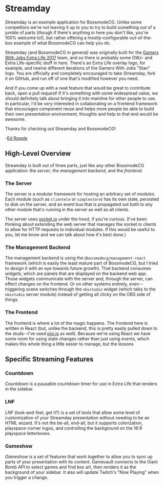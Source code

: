 # Streamday #
Streamday is an example application for BossmodeCG. Unlike some competitors we're not leaving it up to you to try to build something out of a jumble of parts (though if there's anything in here you don't like, you're 100% welcome to!), but rather offering a mostly-configurable out-of-the-box example of what BossmodeCG can help you do.

Streamday (and BossmodeCG in general) was originally built for the [Gamers With Jobs Extra Life 2017](https://www.gamerswithjobs.com/node/1300759) team, and so there is probably some GWJ- and Extra Life-specific stuff in here. There's an Extra Life overlay logo, for example, and twelve different iterations of the Gamers With Jobs "Stan" logo. You are officially and completely encouraged to take Streamday, fork it on GitHub, and run off of one that's modified however you need.

And if you come up with a neat feature that would be great to contribute back, open a pull request! If it's something with some widespread value, we should definitely talk about bringing it into mainline for other people to use. In particular, I'd be _very_ interested in collaborating on a frontend framework that encourages component reuse and helps more people be able to build their own presentation environment; thoughts and help to that end would be awesome.

Thanks for checking out Streamday and BossmodeCG!

-[Ed Ropple](https://twitter.com/edropple)

## High-Level Overview ##
Streamday is built out of three parts, just like any other BossmodeCG application: the _server_, the _management backend_, and the _frontend_.

### The Server ###
The server is a modular framework for hosting an arbitrary set of _modules_. Each module (such as `clientele` or `simplestore`) has its own state, persisted to disk on the server, and an event bus that is propagated out both to any other module that's running in the server as well as all clients.

The server uses [socket.io](https://socket.io/) under the hood, if you're curious. (I've been thinking about extending the web server that manages the socket.io clients to allow for HTTP requests to individual modules. If this would be useful to you, let me know and we can talk about how it's best done.)

### The Management Backend ###
The management backend is using the `@bossmodecg/management-react` framework (which is easily the least mature part of BossmodeCG, but I tried to design it with an eye towards future growth). That backend consumes _widgets_, which are panels that are displayed on the backend web app. Those widgets communicate with the server and, through the server, can effect changes on the frontend. Or on other systems entirely, even--triggering scene switches through the `obsstudio` widget (which talks to the `obsstudio` server module) instead of getting all clicky on the OBS side of things.

### The Frontend ###
The frontend is where a lot of the magic happens. The frontend here is written in React (but, unlike the backend, this is pretty easily pulled down to the studs--I've used [pixi.js](http://www.pixijs.com/) as well). Because we're using React we have some room for using state changes rather than just using events, which makes this whole thing a little easier to manage, but the lessons 

## Specific Streaming Features ##

### Countdown ###
_Countdown_ is a pausable countdown timer for use in Extra Life that renders in the sidebar.

### LNF ###
_LNF_ (look-and-feel, get it?) is a set of tools that allow some level of customization of your Streamday presentation without needing to be an HTML wizard. It's not the be-all, end-all, but it supports colorization, playspace-corner logos, and controlling the background on the 16:9 playspace letterboxes.

### Gameshow ###
_Gameshow_ is a set of features that work together to allow you to sync up parts of your presentation with its content. Gamevault connects to the Giant Bomb API to select games and find box art, then renders it as the background of your sidebar. It also will update Twitch's "Now Playing" when you trigger a change.
